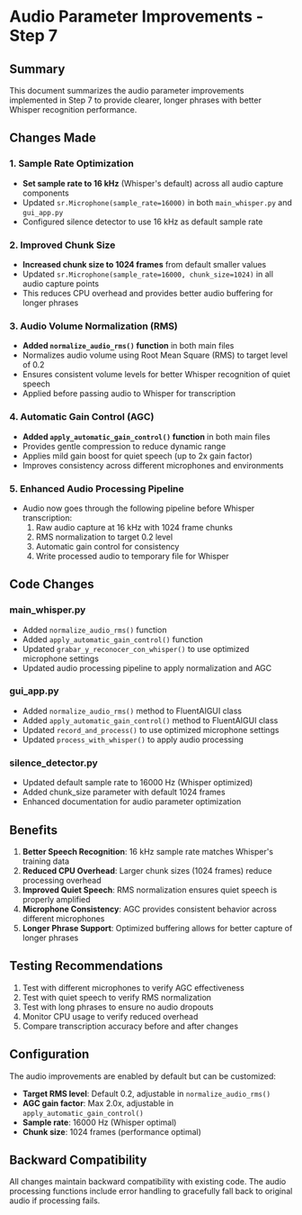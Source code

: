 # Audio Parameter Improvements - Step 7

## Summary

This document summarizes the audio parameter improvements implemented in Step 7 to provide clearer, longer phrases with better Whisper recognition performance.

## Changes Made

### 1. Sample Rate Optimization
- **Set sample rate to 16 kHz** (Whisper's default) across all audio capture components
- Updated `sr.Microphone(sample_rate=16000)` in both `main_whisper.py` and `gui_app.py`
- Configured silence detector to use 16 kHz as default sample rate

### 2. Improved Chunk Size
- **Increased chunk size to 1024 frames** from default smaller values
- Updated `sr.Microphone(sample_rate=16000, chunk_size=1024)` in all audio capture points
- This reduces CPU overhead and provides better audio buffering for longer phrases

### 3. Audio Volume Normalization (RMS)
- **Added `normalize_audio_rms()` function** in both main files
- Normalizes audio volume using Root Mean Square (RMS) to target level of 0.2
- Ensures consistent volume levels for better Whisper recognition of quiet speech
- Applied before passing audio to Whisper for transcription

### 4. Automatic Gain Control (AGC)
- **Added `apply_automatic_gain_control()` function** in both main files
- Provides gentle compression to reduce dynamic range
- Applies mild gain boost for quiet speech (up to 2x gain factor)
- Improves consistency across different microphones and environments

### 5. Enhanced Audio Processing Pipeline
- Audio now goes through the following pipeline before Whisper transcription:
  1. Raw audio capture at 16 kHz with 1024 frame chunks
  2. RMS normalization to target 0.2 level
  3. Automatic gain control for consistency
  4. Write processed audio to temporary file for Whisper

## Code Changes

### main_whisper.py
- Added `normalize_audio_rms()` function
- Added `apply_automatic_gain_control()` function
- Updated `grabar_y_reconocer_con_whisper()` to use optimized microphone settings
- Updated audio processing pipeline to apply normalization and AGC

### gui_app.py
- Added `normalize_audio_rms()` method to FluentAIGUI class
- Added `apply_automatic_gain_control()` method to FluentAIGUI class
- Updated `record_and_process()` to use optimized microphone settings
- Updated `process_with_whisper()` to apply audio processing

### silence_detector.py
- Updated default sample rate to 16000 Hz (Whisper optimized)
- Added chunk_size parameter with default 1024 frames
- Enhanced documentation for audio parameter optimization

## Benefits

1. **Better Speech Recognition**: 16 kHz sample rate matches Whisper's training data
2. **Reduced CPU Overhead**: Larger chunk sizes (1024 frames) reduce processing overhead
3. **Improved Quiet Speech**: RMS normalization ensures quiet speech is properly amplified
4. **Microphone Consistency**: AGC provides consistent behavior across different microphones
5. **Longer Phrase Support**: Optimized buffering allows for better capture of longer phrases

## Testing Recommendations

1. Test with different microphones to verify AGC effectiveness
2. Test with quiet speech to verify RMS normalization
3. Test with long phrases to ensure no audio dropouts
4. Monitor CPU usage to verify reduced overhead
5. Compare transcription accuracy before and after changes

## Configuration

The audio improvements are enabled by default but can be customized:

- **Target RMS level**: Default 0.2, adjustable in `normalize_audio_rms()`
- **AGC gain factor**: Max 2.0x, adjustable in `apply_automatic_gain_control()`
- **Sample rate**: 16000 Hz (Whisper optimal)
- **Chunk size**: 1024 frames (performance optimal)

## Backward Compatibility

All changes maintain backward compatibility with existing code. The audio processing functions include error handling to gracefully fall back to original audio if processing fails.
